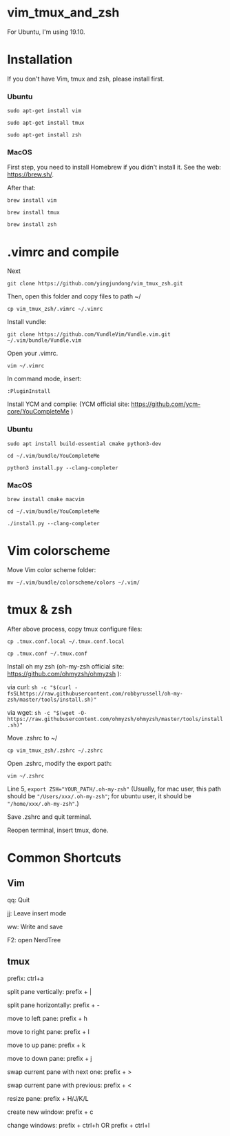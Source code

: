 # vim_tmux_and_zsh
For Ubuntu, I'm using 19.10.

# Installation

If you don't have Vim, tmux and zsh, please install first.

### Ubuntu
`sudo apt-get install vim`

`sudo apt-get install tmux`

`sudo apt-get install zsh`

### MacOS

First step, you need to install Homebrew if you didn't install it. See the web: https://brew.sh/.

After that:

`brew install vim`

`brew install tmux`

`brew install zsh`

# .vimrc and compile

Next

`git clone https://github.com/yingjundong/vim_tmux_zsh.git`

Then, open this folder and copy files to path ~/

`cp vim_tmux_zsh/.vimrc ~/.vimrc`

Install vundle:

`git clone https://github.com/VundleVim/Vundle.vim.git ~/.vim/bundle/Vundle.vim`

Open your .vimrc.

`vim ~/.vimrc`

In command mode, insert:

`:PluginInstall`

Install YCM and complie: (YCM official site: https://github.com/ycm-core/YouCompleteMe )

### Ubuntu

`sudo apt install build-essential cmake python3-dev`

`cd ~/.vim/bundle/YouCompleteMe`

`python3 install.py --clang-completer`

### MacOS

`brew install cmake macvim`

`cd ~/.vim/bundle/YouCompleteMe`

`./install.py --clang-completer`

# Vim colorscheme

Move Vim color scheme folder:

`mv ~/.vim/bundle/colorscheme/colors ~/.vim/`

# tmux & zsh

After above process, copy tmux configure files:

`cp .tmux.conf.local ~/.tmux.conf.local`

`cp .tmux.conf ~/.tmux.conf`

Install oh my zsh (oh-my-zsh official site: https://github.com/ohmyzsh/ohmyzsh ):

via curl: `sh -c "$(curl -fsSLhttps://raw.githubusercontent.com/robbyrussell/oh-my-zsh/master/tools/install.sh)"`

via wget: `sh -c "$(wget -O- https://raw.githubusercontent.com/ohmyzsh/ohmyzsh/master/tools/install.sh)"`

Move .zshrc to ~/

`cp vim_tmux_zsh/.zshrc ~/.zshrc`

Open .zshrc, modify the export path:

`vim ~/.zshrc`

Line 5, `export ZSH="YOUR_PATH/.oh-my-zsh"` (Usually, for mac user, this path should be `"/Users/xxx/.oh-my-zsh"`; for ubuntu user, it should be `"/home/xxx/.oh-my-zsh"`.)

Save .zshrc and quit terminal.

Reopen terminal, insert tmux, done.

# Common Shortcuts

## Vim
qq: Quit

jj: Leave insert mode

ww: Write and save

F2: open NerdTree

## tmux

prefix: ctrl+a 

split pane vertically: prefix + |

split pane horizontally: prefix + -

move to left pane: prefix + h

move to right pane: prefix + l

move to up pane: prefix + k

move to down pane: prefix + j

swap current pane with next one: prefix + >

swap current pane with previous: prefix + <

resize pane: prefix + H/J/K/L

create new window: prefix + c

change windows: prefix + ctrl+h  OR prefix + ctrl+l
